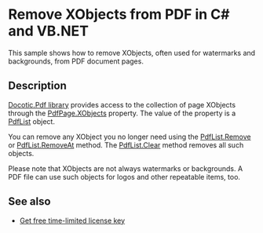 # Remove XObjects from PDF in C# and VB.NET

This sample shows how to remove XObjects, often used for watermarks and backgrounds, from PDF document pages.

## Description

[Docotic.Pdf library](https://bitmiracle.com/pdf-library/) provides access to the collection of page XObjects through the [PdfPage.XObjects](https://api.docotic.com/pdfpage-xobjects) property. The value of the property is a [PdfList](https://api.docotic.com/pdflist(t)) object. 

You can remove any XObject you no longer need using the [PdfList.Remove](https://api.docotic.com/pdflist(t)-remove) or [PdfList.RemoveAt](https://api.docotic.com/pdflist(t)-removeat) method. The [PdfList.Clear](https://api.docotic.com/pdflist(t)-clear) method removes all such objects.

Please note that XObjects are not always watermarks or backgrounds. A PDF file can use such objects for logos and other repeatable items, too.

## See also
* [Get free time-limited license key](https://bitmiracle.com/pdf-library/download)